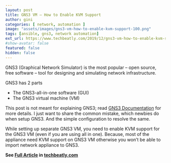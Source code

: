 ```yaml
---
layout: post
title: GNS3 VM – How to Enable KVM Support
author: gini
categories: [ network, automation ]
image: "assets/images/gns3-vm-how-to-enable-kvm-support-100.png"
tags: [ansible, gns3, network automation]
ext_url: https://www.techbeatly.com/2019/12/gns3-vm-how-to-enable-kvm-support.html
#show-avatar: false
featured: false
hidden: false
---
```


GNS3 (Graphical Network Simulator) is the most popular – open source, free software – tool for designing and simulating network infrastructure.

GNS3 has 2 parts

- The GNS3-all-in-one software (GUI)
- The GNS3 virtual machine (VM)

This post is not meant for explaining GNS3; read [GNS3 Documentation](https://docs.gns3.com/) for more details. I just want to share the common mistake, which newbies do when setup GNS3. And the simple configuration to resolve the same.

While setting up separate GNS3 VM, you need to enable KVM support for the GNS3 VM (even if you are using all in one). Because, most of the appliance need KVM support on GNS3 VM otherwise you won’t be able to import network appliance to GNS3.

**See [Full Article](https://www.techbeatly.com/2019/12/gns3-vm-how-to-enable-kvm-support.html/) in [techbeatly.com](https://www.techbeatly.com/2019/12/gns3-vm-how-to-enable-kvm-support.html/)**
